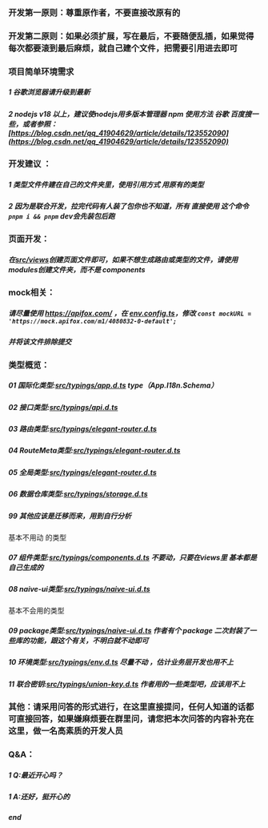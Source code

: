 ### 开发第一原则：尊重原作者，不要直接改原有的
### 开发第二原则：如果必须扩展，写在最后，不要随便乱插，如果觉得每次都要滚到最后麻烦，就自己建个文件，把需要引用进去即可

###  项目简单环境需求
##### 1 谷歌浏览器请升级到最新
##### 2 nodejs  v18 以上，建议使nodejs用多版本管理器  npm  使用方法 谷歌 百度搜一些，或者参照：[https://blog.csdn.net/qq_41904629/article/details/123552090](https://blog.csdn.net/qq_41904629/article/details/123552090)
### 开发建议 ：
##### 1 类型文件件建在自己的文件夹里，使用引用方式 用原有的类型
##### 2 因为是联合开发，拉完代码有人装了包你也不知道，所有 直接使用 这个命令 `pnpm i && pnpm` dev会先装包后跑


### 页面开发：
##### 在[src/views]()创建页面文件即可，如果不想生成路由或类型的文件，请使用 modules创建文件夹，而不是 components

### mock相关：
#####  请尽量使用 https://apifox.com/ ，在 [env.config.ts](env.config.ts)，修改 `const mockURL = 'https://mock.apifox.com/m1/4080832-0-default';`
##### 并将该文件排除提交

### 类型概览：

##### 01 国际化类型:[src/typings/app.d.ts]()   type（App.I18n.Schema）
##### 02 接口类型:[src/typings/api.d.ts]()
##### 03 路由类型:[src/typings/elegant-router.d.ts]()
##### 04 RouteMeta类型:[src/typings/elegant-router.d.ts]()
##### 05 全局类型:[src/typings/elegant-router.d.ts]()
##### 06 数据仓库类型:[src/typings/storage.d.ts]()
##### 99 其他应该是迁移而来，用到自行分析

基本不用动 的类型
##### 07 组件类型:[src/typings/components.d.ts]()  不要动，只要在views里 基本都是自己生成的
##### 08 naive-ui类型:[src/typings/naive-ui.d.ts]()

基本不会用的类型
##### 09  package类型:[src/typings/naive-ui.d.ts]()  作者有个 package 二次封装了一些库的功能，跟这个有关，不明白就不动即可
##### 10 环境类型:[src/typings/env.d.ts]()  尽量不动 ，估计业务层开发也用不上
##### 11 联合密钥:[src/typings/union-key.d.ts]() 作者用的一些类型吧，应该用不上

### 其他：请采用问答的形式进行，在这里直接提问，任何人知道的话都可直接回答，如果嫌麻烦要在群里问，请您把本次问答的内容补充在这里，做一名高素质的开发人员

### Q&A：
##### 1 Q:最近开心吗？
##### 1 A:还好，挺开心的







##### end
